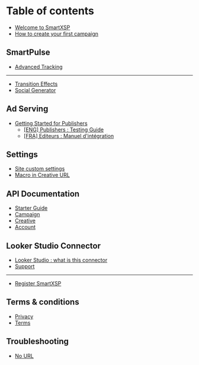 # Table of contents

* [Welcome to SmartXSP](README.md)
* [How to create your first campaign](how-to-create-your-first-campaign.md)

## SmartPulse

* [Advanced Tracking](smartpulse/advanced-tracking.md)

***

* [Transition Effects](transition-effects.md)
* [Social Generator](social-generator.md)

## Ad Serving <a href="#adserving" id="adserving"></a>

* [Getting Started for Publishers](adserving/getting-started-for-publishers/README.md)
  * [\[ENG\] Publishers : Testing Guide](adserving/getting-started-for-publishers/eng-publishers-testing-guide.md)
  * [\[FRA\] Editeurs : Manuel d'intégration](adserving/getting-started-for-publishers/fra-editeurs-manuel-dintegration.md)

## Settings

* [Site custom settings](settings/site-custom-settings.md)
* [Macro in Creative URL](settings/macro-in-creative-url.md)

## API Documentation

* [Starter Guide](api-documentation/starter-guide.md)
* [Campaign](api-documentation/campaign.md)
* [Creative](api-documentation/creative.md)
* [Account](api-documentation/account.md)

## Looker Studio Connector

* [Looker Studio : what is this connector](looker-studio-connector/looker-studio-what-is-this-connector.md)
* [Support](looker-studio-connector/support.md)

***

* [Register SmartXSP](register-smartxsp.md)

## Terms & conditions

* [Privacy](terms-and-conditions/privacy.md)
* [Terms](terms-and-conditions/terms.md)

## Troubleshooting

* [No URL](troubleshooting/no-url.md)
